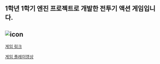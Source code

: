 ## 1학년 1학기 엔진 프로젝트로 개발한 전투기 액션 게임입니다.
![icon](https://github.com/user-attachments/assets/ad7466dc-5264-438f-a292-20c1f25dcd34)
---

[게임 링크](https://yoongu-kang.itch.io/that-jet)

[게임 플레이영상](https://youtu.be/XfqDv32QF6g)

